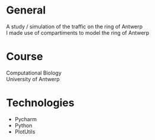# General
A study / simulation of the traffic on the ring of Antwerp <br>
I made use of compartiments to model the ring of Antwerp <br>

# Course
Computational Biology <br>
University of Antwerp

# Technologies
- Pycharm
- Python
- PlotUtils

